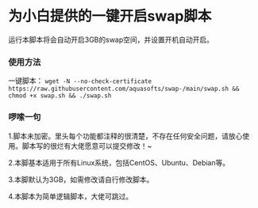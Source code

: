 <h1>为小白提供的一键开启swap脚本</h1>
运行本脚本将会自动开启3GB的swap空间，并设置开机自动开启。

### 使用方法
一键脚本：
`wget -N --no-check-certificate https://raw.githubusercontent.com/aquasofts/swap-/main/swap.sh && chmod +x swap.sh && ./swap.sh`

### 啰嗦一句
1.脚本未加密。里头每个功能都注释的很清楚，不存在任何安全问题，请放心使用。脚本写的很烂有大佬愿意可以提交修改！~

2.本脚基本适用于所有Linux系统，包括CentOS、Ubuntu、Debian等。

3.本脚默认为3GB，如需修改请自行修改脚本。

4.本脚本为简单逻辑脚本，大佬可跳过。
